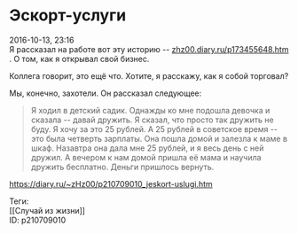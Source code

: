 Эскорт-услуги
==============

   
 2016-10-13, 23:16   
  Я рассказал на работе вот эту историю --  [zhz00.diary.ru/p173455648.htm](Как%20я%20открывал%20свой%20бизнес)  . О том, как я открывал свой бизнес.   
   
 Коллега говорит, это ещё что. Хотите, я расскажу, как я собой торговал?   
   
 Мы, конечно, захотели. Он рассказал следующее:   
   
 
>  Я ходил в детский садик. Однажды ко мне подошла девочка и сказала -- давай дружить. Я сказал, что просто так дружить не буду. Я хочу за это 25 рублей. А 25 рублей в советское время -- это была четверть зарплаты. Она пошла домой и залезла к маме в шкаф. Назавтра она дала мне 25 рублей, и я весь день с ней дружил. А вечером к нам домой пришла её мама и научила дружить бесплатно. Деньги пришлось вернуть. 

   
    
 <https://diary.ru/~zHz00/p210709010_jeskort-uslugi.htm>   
   
 Теги:   
 [[Случай из жизни]]   
 ID: p210709010